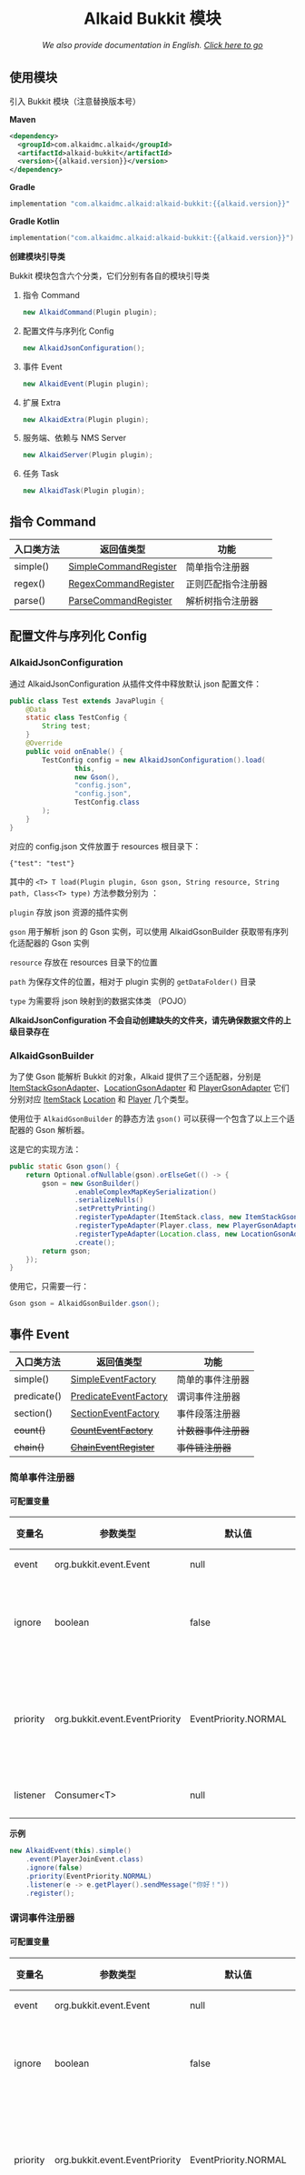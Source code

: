 <h1 align="center">Alkaid Bukkit 模块</h1>
<h6 align="center">We also provide documentation in English. <a href="../#/">Click here to go</a></h6>

## 使用模块

引入 Bukkit 模块（注意替换版本号）

**Maven**

```xml
<dependency>
  <groupId>com.alkaidmc.alkaid</groupId>
  <artifactId>alkaid-bukkit</artifactId>
  <version>{{alkaid.version}}</version>
</dependency>
```

**Gradle**

```groovy
implementation "com.alkaidmc.alkaid:alkaid-bukkit:{{alkaid.version}}"
```

**Gradle Kotlin**

```kotlin
implementation("com.alkaidmc.alkaid:alkaid-bukkit:{{alkaid.version}}")
```

**创建模块引导类**

Bukkit 模块包含六个分类，它们分别有各自的模块引导类

1. 指令 Command

   ```java
   new AlkaidCommand(Plugin plugin);
   ```

2. 配置文件与序列化 Config

   ```java
   new AlkaidJsonConfiguration();
   ```

3. 事件 Event

   ```java
   new AlkaidEvent(Plugin plugin);
   ```

4. 扩展 Extra

   ```java
   new AlkaidExtra(Plugin plugin);
   ```

5. 服务端、依赖与 NMS Server

   ```java
   new AlkaidServer(Plugin plugin);
   ```

6. 任务 Task

   ```java
   new AlkaidTask(Plugin plugin);
   ```

## 指令 Command

| 入口类方法 | 返回值类型                                                   | 功能               |
| ---------- | ------------------------------------------------------------ | ------------------ |
| simple()   | [SimpleCommandRegister](https://github.com/AlkaidMC/alkaid/blob/main/alkaid-bukkit/src/main/java/com/alkaidmc/alkaid/bukkit/command/SimpleCommandRegister.java) | 简单指令注册器     |
| regex()    | [RegexCommandRegister](https://github.com/AlkaidMC/alkaid/blob/main/alkaid-bukkit/src/main/java/com/alkaidmc/alkaid/bukkit/command/RegexCommandRegister.java) | 正则匹配指令注册器 |
| parse()    | [ParseCommandRegister](https://github.com/AlkaidMC/alkaid/blob/main/alkaid-bukkit/src/main/java/com/alkaidmc/alkaid/bukkit/command/ParseCommandRegister.java) | 解析树指令注册器   |

## 配置文件与序列化 Config

### AlkaidJsonConfiguration

通过 AlkaidJsonConfiguration 从插件文件中释放默认 json 配置文件：

```java
public class Test extends JavaPlugin {
    @Data
    static class TestConfig {
        String test;
    }
    @Override
    public void onEnable() {
        TestConfig config = new AlkaidJsonConfiguration().load(
                this,
                new Gson(),
                "config.json",
                "config.json",
                TestConfig.class
        );
    }
}
```

对应的 config.json 文件放置于 resources 根目录下：

```
{"test": "test"}
```

其中的 `<T> T load(Plugin plugin, Gson gson, String resource, String path, Class<T> type)` 方法参数分别为 ：

`plugin` 存放 json 资源的插件实例

`gson` 用于解析 json 的 Gson 实例，可以使用 AlkaidGsonBuilder 获取带有序列化适配器的 Gson 实例

`resource` 存放在 resources 目录下的位置

`path` 为保存文件的位置，相对于 plugin 实例的 `getDataFolder()` 目录

`type` 为需要将 json 映射到的数据实体类 （POJO）

**AlkaidJsonConfiguration 不会自动创建缺失的文件夹，请先确保数据文件的上级目录存在**

### AlkaidGsonBuilder

为了使 Gson 能解析 Bukkit 的对象，Alkaid 提供了三个适配器，分别是 [ItemStackGsonAdapter](https://github.com/AlkaidMC/alkaid/blob/main/alkaid-bukkit/src/main/java/com/alkaidmc/alkaid/bukkit/config/gson/ItemStackGsonAdapter.java)、[LocationGsonAdapter](https://github.com/AlkaidMC/alkaid/blob/main/alkaid-bukkit/src/main/java/com/alkaidmc/alkaid/bukkit/config/gson/LocationGsonAdapter.java) 和 [PlayerGsonAdapter](https://github.com/AlkaidMC/alkaid/blob/main/alkaid-bukkit/src/main/java/com/alkaidmc/alkaid/bukkit/config/gson/PlayerGsonAdapter.java) 它们分别对应 [ItemStack](https://hub.spigotmc.org/javadocs/bukkit/org/bukkit/inventory/ItemStack.html) [Location](https://hub.spigotmc.org/javadocs/bukkit/org/bukkit/Location.html) 和 [Player](https://hub.spigotmc.org/javadocs/bukkit/org/bukkit/entity/Player.html) 几个类型。

使用位于 `AlkaidGsonBuilder` 的静态方法 `gson()` 可以获得一个包含了以上三个适配器的 Gson 解析器。

这是它的实现方法：

```java
public static Gson gson() {
    return Optional.ofNullable(gson).orElseGet(() -> {
        gson = new GsonBuilder()
                .enableComplexMapKeySerialization()
                .serializeNulls()
                .setPrettyPrinting()
                .registerTypeAdapter(ItemStack.class, new ItemStackGsonAdapter())
                .registerTypeAdapter(Player.class, new PlayerGsonAdapter())
                .registerTypeAdapter(Location.class, new LocationGsonAdapter())
                .create();
        return gson;
    });
}
```

使用它，只需要一行：

```java
Gson gson = AlkaidGsonBuilder.gson();
```

## 事件 Event

| 入口类方法  | 返回值类型                                                   | 功能                 |
| ----------- | ------------------------------------------------------------ | -------------------- |
| simple()    | [SimpleEventFactory](https://github.com/AlkaidMC/alkaid/blob/main/alkaid-bukkit/src/main/java/com/alkaidmc/alkaid/bukkit/event/AlkaidEvent.java) | 简单的事件注册器     |
| predicate() | [PredicateEventFactory](https://github.com/AlkaidMC/alkaid/blob/main/alkaid-bukkit/src/main/java/com/alkaidmc/alkaid/bukkit/event/AlkaidEvent.java) | 谓词事件注册器       |
| section()   | [SectionEventFactory](https://github.com/AlkaidMC/alkaid/blob/main/alkaid-bukkit/src/main/java/com/alkaidmc/alkaid/bukkit/event/AlkaidEvent.java) | 事件段落注册器       |
| ~~count()~~ | ~~[CountEventFactory](https://github.com/AlkaidMC/alkaid/blob/main/alkaid-bukkit/src/main/java/com/alkaidmc/alkaid/bukkit/event/AlkaidEvent.java)~~ | ~~计数器事件注册器~~ |
| ~~chain()~~ | ~~[ChainEventRegister](https://github.com/AlkaidMC/alkaid/blob/main/alkaid-bukkit/src/main/java/com/alkaidmc/alkaid/bukkit/event/ChainEventRegister.java)~~ | ~~事件链注册器~~     |

### 简单事件注册器

#### 可配置变量

| 变量名   | 参数类型                       | 默认值               | 传入方法 | 功能                                                |
| -------- | ------------------------------ | -------------------- | -------- | --------------------------------------------------- |
| event    | org.bukkit.event.Event         | null                 | apply    | 指定所监听的事件                                    |
| ignore   | boolean                        | false                | apply    | 是否忽略其他事件取消该事件并继续处理该事件          |
| priority | org.bukkit.event.EventPriority | EventPriority.NORMAL | apply    | 事件的监听等级 LOWEST 为最先监听 HIGHEST 为最后监听 |
| listener | Consumer\<T\>                  | null                 | apply    | 对所监听的事件进行处理                              |

**示例**

```java
new AlkaidEvent(this).simple()
    .event(PlayerJoinEvent.class)
    .ignore(false)
    .priority(EventPriority.NORMAL)
    .listener(e -> e.getPlayer().sendMessage("你好！"))
    .register();
```

### 谓词事件注册器

#### 可配置变量

| 变量名   | 参数类型                       | 默认值               | 传入方法 | 功能                                                         |
| -------- | ------------------------------ | -------------------- | -------- | ------------------------------------------------------------ |
| event    | org.bukkit.event.Event         | null                 | apply    | 指定所监听的事件                                             |
| ignore   | boolean                        | false                | apply    | 是否忽略其他事件取消该事件并继续处理该事件                   |
| priority | org.bukkit.event.EventPriority | EventPriority.NORMAL | apply    | 事件的监听等级 LOWEST 为最先监听 HIGHEST 为最后监听          |
| listener | Consumer\<T\>                  | null                 | apply    | 对所监听的事件进行处理                                       |
| filter   | Predicat\<T\>                  | null                 | append   | 可以多次设置过滤 与 Stream 类似 若 filter 语句返回 true 则继续执行下一个 filter 直至执行 listener 处理事件 |

**示例**

```java
new AlkaidEvent(this).predicate()
    .event(AsyncPlayerChatEvent.class)
    .ignore(false)
    .priority(EventPriority.NORMAL)
    .filter(e -> e.getMessage().equals("test"))
    .listener(e -> e.getPlayer().sendMessage("你输入了 test"))
    .register();
```

使用 `filter()` 方法添加一段简短的过滤代码，代码返回的是 `false` 则会结束当前一次的事件处理器，反之，则会执行 `listener()` 方法预先设定好的处理流程。**请注意**，除非你的代码**真的非常简短**，如示例中判断一个 String 是否与预想的结果相同，否则，更好的做法是直接在 `listener()` 方法设置的处理流程中进行处理。

`filter()` 方法可以在同一个事件处理器多次使用。

### 事件段落注册器

#### 可配置变量

| 变量名    | 参数类型                         | 默认值               | 传入方法 | 功能                                                         |
| --------- | -------------------------------- | -------------------- | -------- | ------------------------------------------------------------ |
| event     | org.bukkit.event.Event           | null                 | apply    | 指定所监听的事件                                             |
| commence  | ? extends org.bukkit.event.Event | null                 | apply    | 指定该事件段落的起始事件                                     |
| interrupt | ? extends org.bukkit.event.Event | null                 | apply    | 指定该事件段落的终止事件                                     |
| entity    | boolean                          | false                | apply    | 是否对 EntityEvent 进行单个实体所触发的事件进行区分          |
| player    | boolean                          | false                | apply    | 是否对 PlayerEvent 进行单个玩家所触发的事件进行区分          |
| ignore    | boolean                          | false                | apply    | 是否忽略其他事件取消该事件并继续处理该事件                   |
| priority  | org.bukkit.event.EventPriority   | EventPriority.NORMAL | apply    | 事件的监听等级 LOWEST 为最先监听 HIGHEST 为最后监听          |
| listener  | Consumer\<T\>                    | null                 | apply    | 对所监听的事件进行处理                                       |
| filter    | Predicat\<T\>                    | null                 | append   | 可以多次设置过滤 与 Stream 类似 若 filter 语句返回 true 则继续执行下一个 filter 直至执行 listener 处理事件 |

### 计数器事件注册器

*⚠️ count 与 chain 事件注册器暂时无法正常使用 正在排查错误*

### 事件链注册器

*⚠️ count 与 chain 事件注册器暂时无法正常使用 正在排查错误*

## 扩展 Extra

| 入口类方法 | 返回值类型 | 功能                                                         |
| ---------- | ---------- | ------------------------------------------------------------ |
| tick()     | void       | 提供事件名为 TickEvent 的事件 该事件每游戏 tick （约为 1 / 20 自然秒）触发一次 |
| second()   | void       | 提供事件名为 SecondEvent 的事件 该事件每自然秒触发一次       |

## 服务端、依赖与 NMS Server

| 入口类方法  | 返回值类型                                                   | 功能                       |
| ----------- | ------------------------------------------------------------ | -------------------------- |
| dependent() | [DependManagerFactory](https://github.com/AlkaidMC/alkaid/blob/main/alkaid-bukkit/src/main/java/com/alkaidmc/alkaid/bukkit/server/DependManager.java) | 用于获取插件的依赖插件实例 |
| depend()    | [DependOptional](https://github.com/AlkaidMC/alkaid/blob/main/alkaid-bukkit/src/main/java/com/alkaidmc/alkaid/bukkit/server/DependOptional.java) | 检测依赖是否存在           |

## 任务 Task

| 入口类方法 | 返回值类型                                                   | 功能           |
| ---------- | ------------------------------------------------------------ | -------------- |
| simple()   | [SimpleTaskRegister](https://github.com/AlkaidMC/alkaid/blob/main/alkaid-bukkit/src/main/java/com/alkaidmc/alkaid/bukkit/task/SimpleTaskRegister.java) | 简单任务注册器 |